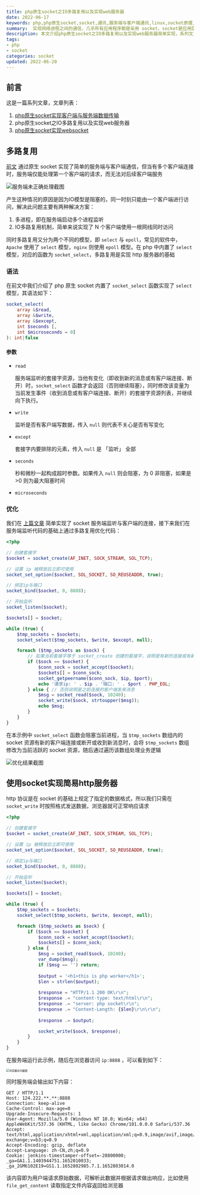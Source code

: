 ```yaml
---
title: php原生socket之IO多路复用以及实现web服务器
date: 2022-06-17
keywords: php,php原生socket,socket,通讯,服务端与客户端通讯,linux,socket原理,数据互通,系列文章,websocket,多路复用,php实现http服务器
summary:  实现网络进程之间的通信，几乎所有应用程序都是采用 socket，socket是应用层与 TCP/IP 协议族通信的中间抽象层，它是一组接口
description: 本文介绍php原生socket之IO多路复用以及实现web服务器简单实现，系列文章：php原生socket从入门到实战websocket聊天室，实现网络进程之间的通信，几乎所有应用程序都是采用 socket，socket是应用层与 TCP/IP 协议族通信的中间抽象层，它是一组接口。
tags:
- php
- socket
categories: socket
updated: 2022-06-20
---
```


## 前言

这是一篇系列文章，文章列表：

1. [php原生socket实现客户端与服务端数据传输](https://www.codeover.cn/php-socket/)
2. php原生socket之IO多路复用以及实现web服务器
3. [php原生socket实现websocket](https://www.codeover.cn/php-socket-websocket/)

## 多路复用

[前文](https://www.codeover.cn/php-socket/) 通过原生 socket 实现了简单的服务端与客户端通信，但当有多个客户端连接时，服务端仅能处理第一个客户端的请求，而无法对后续客户端服务

![服务端未正确处理截图](https://cdn.codeover.cn/img/image-20220615231853841.gif-imageFop)

产生这种情况的原因是因为IO模型是阻塞的，同一时刻只能由一个客户端进行访问，解决此问题主要有两种解决方案：

1. 多进程，即在服务端启动多个进程监听
2. IO多路复用机制，简单来说实现了 N 个客户端使用一根网线同时访问

同时多路复用又分为两个不同的模型，即 `select` 与 `epoll`，常见的软件中，`Apache` 使用了 `select` 模型，`nginx` 则使用 `epoll` 模型。在 php 中内置了 `select` 模型，对应的函数为 `socket_select`，多路复用是实现 http 服务器的基础

### 语法

在前文中我们介绍了 php 原生 socket 内置了 `socket_select` 函数实现了 `select` 模型，其语法如下：

```php
socket_select(
    array &$read,
    array &$write,
    array &$except,
    int $seconds [,
    int $microseconds = 0]
): int|false
```

#### 参数

- `read` 

  服务端监听的套接字资源，当他有变化（即收到新的消息或有客户端连接、断开）时，`socket_select` 函数才会返回（否则继续阻塞），同时修改该变量为当前发生事件（收到消息或有客户端连接、断开）的套接字资源列表，并继续向下执行。

- `write`

  监听是否有客户端写数据，传入 `null` 则代表不关心是否有写变化

- `except`

  套接字内要排除的元素，传入 `null` 是 「监听」 全部

- `seconds`

  秒和微秒一起构成超时参数。如果传入 `null` 则会阻塞，为 0 非阻塞，如果是 >0 则为最大阻塞时间

- `microseconds`

### 优化

我们在 [上篇文章](https://www.codeover.cn/php-socket/#%E5%BF%AB%E9%80%9F%E4%BD%93%E9%AA%8C) 简单实现了 socket 服务端监听与客户端的连接，接下来我们在服务端监听代码的基础上通过多路复用优化代码：

```php
<?php

// 创建套接字
$socket = socket_create(AF_INET, SOCK_STREAM, SOL_TCP);

// 设置 ip 被释放后立即可使用
socket_set_option($socket, SOL_SOCKET, SO_REUSEADDR, true);

// 绑定ip与端口
socket_bind($socket, 0, 8888);

// 开始监听
socket_listen($socket);

$sockets[] = $socket;

while (true) {
    $tmp_sockets = $sockets;
    socket_select($tmp_sockets, $write, $except, null);

    foreach ($tmp_sockets as $sock) {
        // 如果当前套接字等于 socket_create 创建的套接字，说明是有新的连接或有新的断开连接
        if ($sock == $socket) {
            $conn_sock = socket_accept($socket);
            $sockets[] = $conn_sock;
            socket_getpeername($conn_sock, $ip, $port);
            echo '请求ip: ' . $ip . '端口: ' . $port . PHP_EOL;
        } else { // 否则说明是之前连接的客户端发来消息
            $msg = socket_read($sock, 10240);
            socket_write($sock, strtoupper($msg));
            echo $msg;
        }
    }
}
```

在本示例中 `socket_select` 函数会阻塞当前进程，当 `$tmp_sockets` 数组内的 socket 资源有新的客户端连接或断开或收到新消息时，会将 `$tmp_sockets` 数组修改为当前活跃的 socket 资源，随后通过遍历该数组处理业务逻辑

![优化结果截图](https://cdn.codeover.cn/img/GIF2022-6-1523-25-48.gif-imageFop)

## 使用socket实现简易http服务器

http 协议是在 socket 的基础上规定了指定的数据格式，所以我们只需在 `socket_write` 时按照格式发送数据，浏览器就可正常响应请求

```php
<?php

// 创建套接字
$socket = socket_create(AF_INET, SOCK_STREAM, SOL_TCP);

// 设置 ip 被释放后立即可使用
socket_set_option($socket, SOL_SOCKET, SO_REUSEADDR, true);

// 绑定ip与端口
socket_bind($socket, 0, 8888);

// 开始监听
socket_listen($socket);

$sockets[] = $socket;

while (true) {
    $tmp_sockets = $sockets;
    socket_select($tmp_sockets, $write, $except, null);

    foreach ($tmp_sockets as $sock) {
        if ($sock == $socket) {
            $conn_sock = socket_accept($socket);
            $sockets[] = $conn_sock;
        } else {
            $msg = socket_read($sock, 10240);
            var_dump($msg);
            if ($msg == '') return;
            
            $output = '<h1>this is php worker</h1>';
            $len = strlen($output);
            
            $response = "HTTP/1.1 200 OK\r\n";
            $response .= "content-type: text/html\r\n";
            $response .= "server: php socket\r\n";
            $response .= "Content-Length: {$len}\r\n\r\n";
            
            $response .= $output;

            socket_write($sock, $response);
        }
    }
}
```

在服务端运行此示例，随后在浏览器访问 `ip:8888` ，可以看到如下：

<img src="https://cdn.codeover.cn/img/image-20220616235259254.png-imageFop" alt="浏览器访问截图" style="zoom:50%;" />

同时服务端会输出如下内容：

```http
GET / HTTP/1.1
Host: 124.222.**.**:8888
Connection: keep-alive
Cache-Control: max-age=0
Upgrade-Insecure-Requests: 1
User-Agent: Mozilla/5.0 (Windows NT 10.0; Win64; x64) AppleWebKit/537.36 (KHTML, like Gecko) Chrome/101.0.0.0 Safari/537.36
Accept: text/html,application/xhtml+xml,application/xml;q=0.9,image/avif,image/webp,image/apng,*/*;q=0.8,application/signed-exchange;v=b3;q=0.9
Accept-Encoding: gzip, deflate
Accept-Language: zh-CN,zh;q=0.9
Cookie: jenkins-timestamper-offset=-28800000; _ga=GA1.1.1403944751.1652010033; _ga_2GM6102E19=GS1.1.1652802985.7.1.1652803014.0
```

该内容即为用户端请求原始数据，可解析此数据并根据请求做出响应，比如使用 `file_get_content` 读取指定文件内容返回给浏览器
